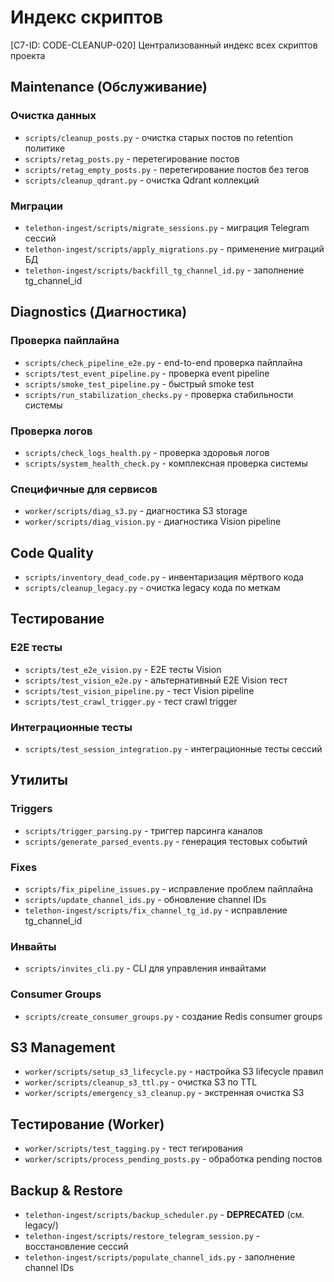 # Индекс скриптов

[C7-ID: CODE-CLEANUP-020] Централизованный индекс всех скриптов проекта

## Maintenance (Обслуживание)

### Очистка данных
- `scripts/cleanup_posts.py` - очистка старых постов по retention политике
- `scripts/retag_posts.py` - перетегирование постов
- `scripts/retag_empty_posts.py` - перетегирование постов без тегов
- `scripts/cleanup_qdrant.py` - очистка Qdrant коллекций

### Миграции
- `telethon-ingest/scripts/migrate_sessions.py` - миграция Telegram сессий
- `telethon-ingest/scripts/apply_migrations.py` - применение миграций БД
- `telethon-ingest/scripts/backfill_tg_channel_id.py` - заполнение tg_channel_id

## Diagnostics (Диагностика)

### Проверка пайплайна
- `scripts/check_pipeline_e2e.py` - end-to-end проверка пайплайна
- `scripts/test_event_pipeline.py` - проверка event pipeline
- `scripts/smoke_test_pipeline.py` - быстрый smoke test
- `scripts/run_stabilization_checks.py` - проверка стабильности системы

### Проверка логов
- `scripts/check_logs_health.py` - проверка здоровья логов
- `scripts/system_health_check.py` - комплексная проверка системы

### Специфичные для сервисов
- `worker/scripts/diag_s3.py` - диагностика S3 storage
- `worker/scripts/diag_vision.py` - диагностика Vision pipeline

## Code Quality

- `scripts/inventory_dead_code.py` - инвентаризация мёртвого кода
- `scripts/cleanup_legacy.py` - очистка legacy кода по меткам

## Тестирование

### E2E тесты
- `scripts/test_e2e_vision.py` - E2E тесты Vision
- `scripts/test_vision_e2e.py` - альтернативный E2E Vision тест
- `scripts/test_vision_pipeline.py` - тест Vision pipeline
- `scripts/test_crawl_trigger.py` - тест crawl trigger

### Интеграционные тесты
- `scripts/test_session_integration.py` - интеграционные тесты сессий

## Утилиты

### Triggers
- `scripts/trigger_parsing.py` - триггер парсинга каналов
- `scripts/generate_parsed_events.py` - генерация тестовых событий

### Fixes
- `scripts/fix_pipeline_issues.py` - исправление проблем пайплайна
- `scripts/update_channel_ids.py` - обновление channel IDs
- `telethon-ingest/scripts/fix_channel_tg_id.py` - исправление tg_channel_id

### Инвайты
- `scripts/invites_cli.py` - CLI для управления инвайтами

### Consumer Groups
- `scripts/create_consumer_groups.py` - создание Redis consumer groups

## S3 Management

- `worker/scripts/setup_s3_lifecycle.py` - настройка S3 lifecycle правил
- `worker/scripts/cleanup_s3_ttl.py` - очистка S3 по TTL
- `worker/scripts/emergency_s3_cleanup.py` - экстренная очистка S3

## Тестирование (Worker)

- `worker/scripts/test_tagging.py` - тест тегирования
- `worker/scripts/process_pending_posts.py` - обработка pending постов

## Backup & Restore

- `telethon-ingest/scripts/backup_scheduler.py` - **DEPRECATED** (см. legacy/)
- `telethon-ingest/scripts/restore_telegram_session.py` - восстановление сессий
- `telethon-ingest/scripts/populate_channel_ids.py` - заполнение channel IDs

